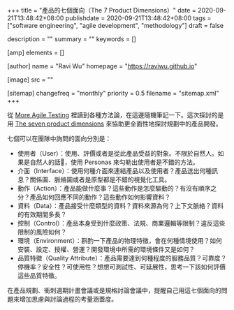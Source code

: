 +++
title = "產品的七個面向（The 7 Product Dimensions）"
date = 2020-09-21T13:48:42+08:00
publishdate = 2020-09-21T13:48:42+08:00
tags = ["software engineering", "agile development", "methodology"]
draft = false

description = ""
summary = ""
keywords = []

[amp]
    elements = []

[author]
    name = "Ravi Wu"
    homepage = "https://raviwu.github.io"

[image]
    src = ""

[sitemap]
    changefreq = "monthly"
    priority = 0.5
    filename = "sitemap.xml"
+++

從 [More Agile Testing](https://www.amazon.com/More-Agile-Testing-Addison-Wesley-Signature/dp/0321967054) 裡讀到各種方法論，在這邊隨機筆記一下。這次探討的是用 [The seven product dimensions](https://www.ebgconsulting.com/blog/the-7-product-dimensions-a-guide-to-asking-the-right-questions/) 來協助更全面性地探討規劃中的產品開發。

七個可以在團隊中詢問的面向分別是：

*   使用者（User）：使用、評價或者是從此產品受益的對象。不限於自然人。如果是自然人的話，使用 Personas 來勾勒出使用者是不錯的方法。
*   介面（Interface）：使用何種介面來連結產品以及使用者？產品送出何種訊息？關係圖、脈絡圖或者是原型都是不錯的視覺化工具。
*   動作（Action）：產品能做什麼事？這些動作是怎麼驅動的？有沒有順序之分？產品如何回應不同的動作？這些動作如何影響資料？
*   資料（Data）：產品接受什麼類型的資料？資料來源為何？上下文脈絡？資料的有效期間多長？
*   控制（Control）：產品本身受到什麼政策、法規、商業邏輯等限制？違反這些限制的風險如何？
*   環境（Environment）：斟酌一下產品的物理特徵，會在何種情境使用？如何安裝、設定、授權、營運？開發環境中所需的環境條件又是如何？
*   品質特徵（Quality Attribute）：產品需要達到何種程度的服務品質？可靠度？停機率？安全性？可使用性？想想可測試性、可延展性，思考一下該如何評價這些品質特徵。

在產品規劃、衝刺週期計畫會議或是規格討論會議中，提醒自己用這七個面向的問題來增加思慮與討論過程的考量涵蓋度。